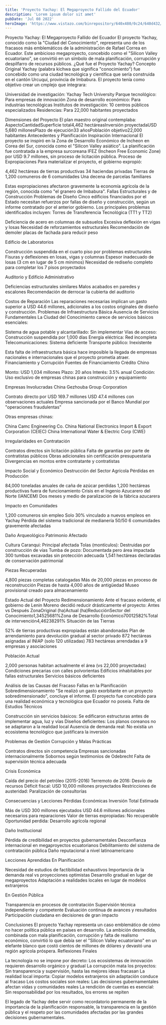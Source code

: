 ```yaml
---
title: 'Proyecto Yachay: El Megaproyecto Fallido del Ecuador'
description: 'Lorem ipsum dolor sit amet'
pubDate: 'Jul 08 2022'
heroImage: 'https://www.vistazo.com/binrepository/640x480/0c24/640d432/none/12727/SJBH/25370019649_3080d99da0_z_VI102111_MG8723250.jpg'
---
```

Proyecto Yachay: El Megaproyecto Fallido del Ecuador
El proyecto Yachay, conocido como la "Ciudad del Conocimiento", representa uno de los fracasos más emblemáticos de la administración de Rafael Correa en Ecuador. Este ambicioso megaproyecto, concebido como el "Silicon Valley ecuatoriano", se convirtió en un símbolo de mala planificación, corrupción y despilfarro de recursos públicos.
¿Qué fue el Proyecto Yachay?
Concepto Original
Yachay (palabra kichwa que significa "conocimiento") fue concebido como una ciudad tecnológica y científica que sería construida en el cantón Urcuquí, provincia de Imbabura. El proyecto tenía como objetivo crear un cmplejo que integrara:

Universidad de investigación: Yachay Tech University
Parque tecnológico: Para empresas de innovación
Zona de desarrollo económico: Para industrias tecnológicas
Institutos de investigación: 10 centros públicos especializados
Residencias: Para 22,000 habitantes proyectados

Dimensiones del Proyecto
El plan maestro original contemplaba:
AspectoCantidadSuperficie total4,462 hectáreasInversión proyectadaUSD 5,680 millonesPlazo de ejecución33 añosPoblación objetivo22,000 habitantes
Antecedentes y Planificación
Inspiración Internacional
El proyecto se inspiró en la Zona de Desarrollo Económico de Incheon en Corea del Sur, conocida como el "Silicon Valley asiático". La planificación fue contratada a la empresa surcoreana IFEZ (Incheon Free Economic Zone) por USD 9.7 millones, sin proceso de licitación pública.
Proceso de Expropiaciones
Para materializar el proyecto, el gobierno expropió:

4,462 hectáreas de tierras productivas
34 haciendas privadas
Tierras de 1,200 comuneros de 6 comunidades
Una decena de parcelas familiares

Estas expropiaciones afectaron gravemente la economía agrícola de la región, conocida como "el granero de Imbabura".
Fallas Estructurales y de Construcción
Problemas de Diseño
Cinco edificios financiados por el Estado necesitan refuerzos por fallas de diseño y construcción, según un informe contratado por el anterior gobierno. Los principales problemas identificados incluyen:
Torres de Transferencia Tecnológica (TT1 y TT2)

Deficiencia de acero en columnas de subsuelos
Excesiva deflexión en vigas y losas
Necesidad de reforzamientos estructurales
Recomendación de demoler placas de fachada para reducir peso

Edificio de Laboratorios

Construcción suspendida en el cuarto piso por problemas estructurales
Fisuras y deflexiones en losas, vigas y columnas
Espesor inadecuado de losas (3 cm en lugar de 5 cm mínimos)
Necesidad de rediseño completo para completar los 7 pisos proyectados

Auditorio y Edificio Administrativo

Deficiencias estructurales similares
Malos acabados en paredes y escalones
Recomendación de derrocar la cubierta del auditorio

Costos de Reparación
Las reparaciones necesarias implican un gasto superior a USD 44.6 millones, adicionales a los costos originales de diseño y construcción.
Problemas de Infraestructura Básica
Ausencia de Servicios Fundamentales
La Ciudad del Conocimiento carece de servicios básicos esenciales:

Sistema de agua potable y alcantarillado: Sin implementar
Vías de acceso: Construcción suspendida por 1,000 días
Energía eléctrica: Red incompleta
Telecomunicaciones: Sistema deficiente
Transporte público: Inexistente

Esta falta de infraestructura básica hace imposible la llegada de empresas nacionales e internacionales que el proyecto prometía atraer.
Financiamiento y Corrupción
Fuentes de Financiamiento
Crédito Chino

Monto: USD 1,034 millones
Plazo: 20 años
Interés: 3.5% anual
Condición: Uso exclusivo de empresas chinas para construcción y equipamiento

Empresas Involucradas
China Gezhouba Group Corporation

Contrato directo por USD 169.7 millones
USD 47.4 millones con observaciones actuales
Empresa sancionada por el Banco Mundial por "operaciones fraudulentas"

Otras empresas chinas:

China Camc Engineering Co.
China National Electronics Import & Export Corporation (CEIEC)
China International Water & Electric Corp (CWE)

Irregularidades en Contratación

Contratos directos sin licitación pública
Falta de garantías por parte de contratistas públicos
Obras adicionales sin certificación presupuestaria
Divergencias en montos entre contratante y contratistas

Impacto Social y Económico
Destrucción del Sector Agrícola
Pérdidas en Producción

84,000 toneladas anuales de caña de azúcar perdidas
1,200 hectáreas productivas fuera de funcionamiento
Crisis en el Ingenio Azucarero del Norte (IANCEM)
Dos meses y medio de paralización de la fábrica azucarera

Impacto en Comunidades

1,200 comuneros sin empleo
Solo 30% vinculado a nuevos empleos en Yachay
Pérdida del sistema tradicional de medianería 50/50
6 comunidades gravemente afectadas

Daño Arqueológico
Patrimonio Afectado

Cultura Caranqui: Principal afectada
Tolas (montículos): Destruidas por construcción de vías
Tumba de pozo: Documentada pero área impactada
300 tumbas excavadas sin protección adecuada
1,541 hectáreas declaradas de conservación patrimonial

Piezas Recuperadas

4,800 piezas completas catalogadas
Más de 20,000 piezas en proceso de reconstrucción
Piezas de hasta 4,000 años de antigüedad
Museo provisional creado para almacenamiento

Estado Actual del Proyecto
Redimensionamiento
Ante el fracaso evidente, el gobierno de Lenin Moreno decidió reducir drásticamente el proyecto:
Antes vs Después
ZonaOriginal (ha)Actual (ha)ReducciónSector del Conocimiento1,34525681%Zona de Desarrollo Económico70012582%Total de intervención4,46238291%
Situación de las Tierras

52% de tierras productivas expropiadas están abandonadas
Plan de arrendamiento para devolución gradual al sector privado
872 hectáreas asignadas al INIAP (solo 120 utilizadas)
783 hectáreas arrendadas a 9 empresas y asociaciones

Población Actual

2,000 personas habitan actualmente el área (vs 22,000 proyectadas)
Condiciones precarias con calles polvorientas
Edificios inhabitables por fallas estructurales
Servicios básicos deficientes

Análisis de las Causas del Fracaso
Fallas en la Planificación
Sobredimensionamiento
"Se realizó un gasto exorbitante en un proyecto sobredimensionado", concluye el informe. El proyecto fue concebido para una realidad económica y tecnológica que Ecuador no poseía.
Falta de Estudios Técnicos

Construcción sin servicios básicos: Se edificaron estructuras antes de implementar agua, luz y vías
Diseños deficientes: Los planos coreanos no se adaptaron a la realidad local
Ausencia de demanda real: No existía un ecosistema tecnológico que justificara la inversión

Problemas de Gestión
Corrupción y Malas Prácticas

Contratos directos sin competencia
Empresas sancionadas internacionalmente
Sobornos según testimonios de Odebrecht
Falta de supervisión técnica adecuada

Crisis Económica

Caída del precio del petróleo (2015-2016)
Terremoto de 2016: Desvío de recursos
Déficit fiscal: USD 10,000 millones proyectados
Restricciones de austeridad: Paralización de consultorías

Consecuencias y Lecciones
Pérdidas Económicas
Inversión Total Estimada

Más de USD 300 millones ejecutados
USD 44.6 millones adicionales necesarios para reparaciones
Valor de tierras expropiadas: No recuperable
Oportunidad perdida: Desarrollo agrícola regional

Daño Institucional

Pérdida de credibilidad en proyectos gubernamentales
Desconfianza internacional en megaproyectos ecuatorianos
Debilitamiento del sistema de contratación pública
Daño reputacional a nivel latinoamericano

Lecciones Aprendidas
En Planificación

Necesidad de estudios de factibilidad exhaustivos
Importancia de la demanda real vs proyecciones optimistas
Desarrollo gradual en lugar de megaproyectos
Adaptación a realidades locales en lugar de modelos extranjeros

En Gestión Pública

Transparencia en procesos de contratación
Supervisión técnica independiente y competente
Evaluación continua de avances y resultados
Participación ciudadana en decisiones de gran impacto

Conclusiones
El proyecto Yachay representa un caso emblemático de cómo no hacer política pública en países en desarrollo. La ambición desmedida, combinada con mala planificación, corrupción y falta de realismo económico, convirtió lo que debía ser el "Silicon Valley ecuatoriano" en un elefante blanco que costó cientos de millones de dólares y devastó una región agrícola próspera.
Reflexiones Finales

La tecnología no se impone por decreto: Los ecosistemas de innovación requieren desarrollo orgánico y gradual
La corrupción mata los proyectos: Sin transparencia y supervisión, hasta las mejores ideas fracasan
La realidad local importa: Copiar modelos extranjeros sin adaptación conduce al fracaso
Los costos sociales son reales: Las decisiones gubernamentales afectan vidas y comunidades reales
La rendición de cuentas es esencial: Sin responsabilidad por los resultados, los errores se repiten

El legado de Yachay debe servir como recordatorio permanente de la importancia de la planificación responsable, la transparencia en la gestión pública y el respeto por las comunidades afectadas por las grandes decisiones gubernamentales.